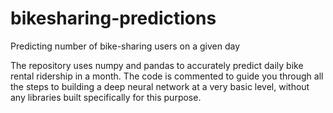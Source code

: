 # bikesharing-predictions
Predicting number of bike-sharing users on a given day

The repository uses numpy and pandas to accurately predict daily bike rental ridership in a month. The code is commented to guide you through all the steps to building a deep neural network at a very basic level, without any libraries built specifically for this purpose. 

